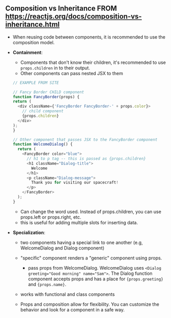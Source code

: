 ## Composition vs Inheritance FROM https://reactjs.org/docs/composition-vs-inheritance.html
- When reusing code between components, it is recommended to use the composition model. 
- **Containment**: 
  - Components that don't know their children, it's recommended to use `props.children` in to their output.
  - Other components can pass nested JSX to them

  ```js
  // EXAMPLE FROM SITE 

  // Fancy Border CHILD component
  function FancyBorder(props) {
  return (
    <div className={'FancyBorder FancyBorder-' + props.color}>
      // child component
      {props.children}
    </div>
  );
  }

  ```

  ```js
  // Other component that passes JSX to the FancyBorder component
  function WelcomeDialog() {
    return (
      <FancyBorder color="blue">
        // h1 to p tag -- this is passed as {props.children}
        <h1 className="Dialog-title">
          Welcome
        </h1>
        <p className="Dialog-message">
          Thank you for visiting our spacecraft!
        </p>
      </FancyBorder>
    );
  }
  ```

  - Can change the word used. Instead of props.children, you can use props.left or props.right, etc.
  - this is useful for adding multiple slots for inserting data.

- **Specialization**: 
  - two components having a special link to one another (e.g, WelcomeDialog and Dialog component)
  - "specific" component renders a "generic" component using props. 
    - pass props from WelcomeDialog. WelcomeDialog uses `<Dialog greeting="Good morning" name="Sam">`. The Dialog function component accepts props and has a place for `{props.greeting}` and `{props.name}`. 
  - works with functional and class components 

  - Props and composition allow for flexibility. You can customize the behavior and look for a component in a safe way.  
